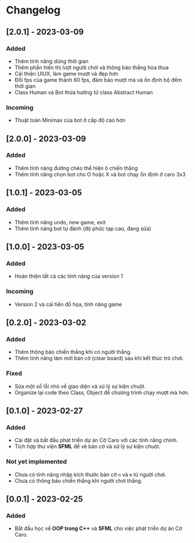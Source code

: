 # Changelog

## [2.0.1] - 2023-03-09
### Added
- Thêm tính năng dừng thời gian
- Thêm phần hiển thị lượt người chơi và thông báo thắng hòa thua
- Cải thiện UIUX, làm game mượt và đẹp hơn
- Đổi fps của game thành 60 fps, đảm bảo mượt mà và ổn định bộ đếm thời gian
- Class Human và Bot thừa hưởng từ class Abstract Human

### Incoming
- Thuật toán Minimax của bot ở cấp độ cao hơn

## [2.0.0] - 2023-03-09
### Added
- Thêm tính năng đường chéo thể hiện ô chiến thắng
- Thêm tính năng chọn bot cho O hoặc X và bot chạy ổn định ở caro 3x3

## [1.0.1] - 2023-03-05
### Added
- Thêm tính năng undo, new game, exit
- Thêm tính năng bot tự đánh (độ phức tạp cao, đang sửa)

## [1.0.0] - 2023-03-05
### Added
- Hoàn thiện tất cả các tính năng của version 1

### Incoming
- Version 2 và cải tiến đồ họa, tính năng game

## [0.2.0] - 2023-03-02
### Added
- Thêm thông báo chiến thắng khi có người thắng.
- Thêm tính năng làm mới bàn cờ (clear board) sau khi kết thúc trò chơi.
  
### Fixed
- Sửa một số lỗi nhỏ về giao diện và xử lý sự kiện chuột.
- Organize lại code theo Class, Object để chương trình chạy mượt mà hơn.

## [0.1.0] - 2023-02-27
### Added
- Cài đặt và bắt đầu phát triển dự án Cờ Caro với các tính năng chính.
- Tích hợp thư viện **SFML** để vẽ bàn cờ và xử lý sự kiện chuột.

### Not yet implemented
- Chưa có tính năng nhập kích thước bàn cờ `n` và `m` từ người chơi.
- Chưa có thông báo chiến thắng khi người chơi thắng.

## [0.0.1] - 2023-02-25
### Added
- Bắt đầu học về **OOP trong C++** và **SFML** cho việc phát triển dự án Cờ Caro.
